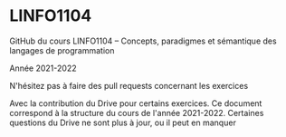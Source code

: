 # LINFO1104
 GitHub du cours LINFO1104 – Concepts, paradigmes et sémantique des langages de programmation
 
 
Année 2021-2022

N'hésitez pas à faire des pull requests concernant les exercices

Avec la contribution du Drive pour certains exercices. Ce document correspond à la structure du cours de l'année 2021-2022. Certaines questions du Drive ne sont plus à jour, ou il peut en manquer





